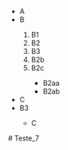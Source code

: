 <!DOCTYPE html>
<html lang="en">
<head>
    <meta charset="UTF-8">
    <meta name="viewport" content="width=device-width, initial-scale=1.0">
    <title>Document</title>
</head>
<body>
    <ul>
        <li>A</li>
        <li>B</li>
        <ol>
            <li>B1</li>
            <li>B2</li>
            <li>B3</li>
            <li>B2b</li>
            <li>B2c</li>
                <ul>
                    <li>B2aa</li>
                    <li>B2ab</li>
                </ul>
        </ol>
        <li>C</li>
        <li>B3</li>
        <ul>
            <li>C</li>
        </ul>
    </ul>
</body>
</html>
# Teste_7
